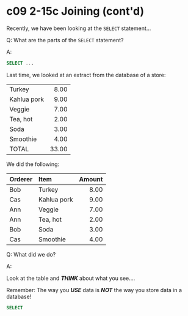 # c09 2-15c Joining (cont'd)

Recently, we have been looking at the `SELECT` statement...

Q: What are the parts of the `SELECT` statement?

A:
```sql
SELECT ...

```

Last time, we looked at an extract from the database of a store:

|      |  |
|:----------|-----:|
|Turkey     |  8.00|
|Kahlua pork|  9.00|
|Veggie     |  7.00|
|Tea, hot   |  2.00|
|Soda       |  3.00|
|Smoothie   |  4.00|
|TOTAL      | 33.00|

We did the following:

|Orderer| Item      |Amount|
|:------|:----------|-----:|
|Bob    |Turkey     |  8.00|
|Cas    |Kahlua pork|  9.00|
|Ann    |Veggie     |  7.00|
|Ann    |Tea, hot   |  2.00|
|Bob    |Soda       |  3.00|
|Cas    |Smoothie   |  4.00|

Q: What did we do?

A: 

Look at the table and __*THINK*__ about what you see....

Remember:  The way you __*USE*__ data is __*NOT*__ the way you store data in a database!

```sql
SELECT
```

